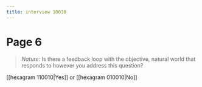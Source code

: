 ```yaml
---
title: interview 10010
---
```

# Page 6
> *Nature:* Is there a feedback loop with the objective, natural world that responds to however you address this question?

[[hexagram 110010|Yes]] or [[hexagram 010010|No]] 